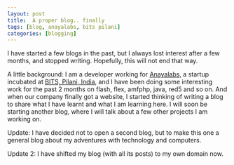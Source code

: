 ```yaml
---
layout: post
title:  A proper blog.. finally
tags: [blog, anayalabs, bits pilani]
categories: [blogging]
---
```


I have started a few blogs in the past, but I always lost interest after a few months, and stopped writing. Hopefully, this will not end that way.

A little background: I am a developer working for [Anayalabs](http://anayalabs.com/), a startup incubated at [BITS, Pilani, India](http://discovery.bits-pilani.ac.in/), and I have been doing some interesting work for the past 2 months on flash, flex, amfphp, java, red5 and so on. And when our company finally got a website, I started thinking of writing a blog to share what I have learnt and what I am learning here. I will soon be starting another blog, where I will talk about a few other projects I am working on.

Update: I have decided not to open a second blog, but to make this one a general blog about my adventures with technology and computers.

Update 2: I have shifted my blog (with all its posts) to my own domain now.
